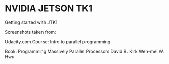 # NVIDIA JETSON TK1
Getting started with JTK1

Screenshots taken from: 

Udacity.com 
Course: Intro to parallel programming

Book: Programming Massively Parallel Processors
David B. Kirk 
Wen-mei W. Hwu
